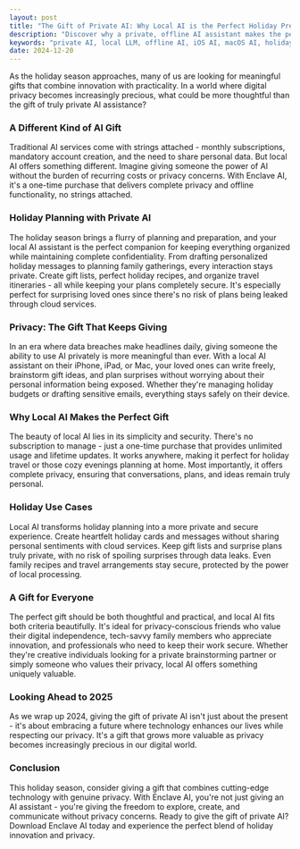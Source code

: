 ```yaml
---
layout: post
title: "The Gift of Private AI: Why Local AI is the Perfect Holiday Present"
description: "Discover why a private, offline AI assistant makes the perfect gift this holiday season. Learn how local AI on iOS and macOS keeps your holiday planning completely private."
keywords: "private AI, local LLM, offline AI, iOS AI, macOS AI, holiday gift, private computing, secure AI"
date: 2024-12-20
---
```


As the holiday season approaches, many of us are looking for meaningful gifts that combine innovation with practicality. In a world where digital privacy becomes increasingly precious, what could be more thoughtful than the gift of truly private AI assistance?

### A Different Kind of AI Gift

Traditional AI services come with strings attached - monthly subscriptions, mandatory account creation, and the need to share personal data. But local AI offers something different. Imagine giving someone the power of AI without the burden of recurring costs or privacy concerns. With Enclave AI, it's a one-time purchase that delivers complete privacy and offline functionality, no strings attached.

### Holiday Planning with Private AI

The holiday season brings a flurry of planning and preparation, and your local AI assistant is the perfect companion for keeping everything organized while maintaining complete confidentiality. From drafting personalized holiday messages to planning family gatherings, every interaction stays private. Create gift lists, perfect holiday recipes, and organize travel itineraries - all while keeping your plans completely secure. It's especially perfect for surprising loved ones since there's no risk of plans being leaked through cloud services.

### Privacy: The Gift That Keeps Giving

In an era where data breaches make headlines daily, giving someone the ability to use AI privately is more meaningful than ever. With a local AI assistant on their iPhone, iPad, or Mac, your loved ones can write freely, brainstorm gift ideas, and plan surprises without worrying about their personal information being exposed. Whether they're managing holiday budgets or drafting sensitive emails, everything stays safely on their device.

### Why Local AI Makes the Perfect Gift

The beauty of local AI lies in its simplicity and security. There's no subscription to manage - just a one-time purchase that provides unlimited usage and lifetime updates. It works anywhere, making it perfect for holiday travel or those cozy evenings planning at home. Most importantly, it offers complete privacy, ensuring that conversations, plans, and ideas remain truly personal.

### Holiday Use Cases

Local AI transforms holiday planning into a more private and secure experience. Create heartfelt holiday cards and messages without sharing personal sentiments with cloud services. Keep gift lists and surprise plans truly private, with no risk of spoiling surprises through data leaks. Even family recipes and travel arrangements stay secure, protected by the power of local processing.

### A Gift for Everyone

The perfect gift should be both thoughtful and practical, and local AI fits both criteria beautifully. It's ideal for privacy-conscious friends who value their digital independence, tech-savvy family members who appreciate innovation, and professionals who need to keep their work secure. Whether they're creative individuals looking for a private brainstorming partner or simply someone who values their privacy, local AI offers something uniquely valuable.

### Looking Ahead to 2025

As we wrap up 2024, giving the gift of private AI isn't just about the present - it's about embracing a future where technology enhances our lives while respecting our privacy. It's a gift that grows more valuable as privacy becomes increasingly precious in our digital world.

### Conclusion

This holiday season, consider giving a gift that combines cutting-edge technology with genuine privacy. With Enclave AI, you're not just giving an AI assistant - you're giving the freedom to explore, create, and communicate without privacy concerns. Ready to give the gift of private AI? Download Enclave AI today and experience the perfect blend of holiday innovation and privacy. 
